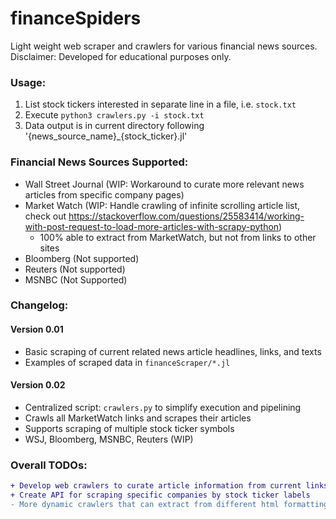# financeSpiders
Light weight web scraper and crawlers for various financial news sources.
Disclaimer: Developed for educational purposes only.

### Usage:
1. List stock tickers interested in separate line in a file, i.e. ```stock.txt```
2. Execute
```python3 crawlers.py -i stock.txt```
3. Data output is in current directory following '{news_source_name}\_{stock_ticker}.jl'

### Financial News Sources Supported:
- Wall Street Journal (WIP: Workaround to curate more relevant news articles from specific company pages)
- Market Watch (WIP: Handle crawling of infinite scrolling article list, check out https://stackoverflow.com/questions/25583414/working-with-post-request-to-load-more-articles-with-scrapy-python)
    - 100% able to extract from MarketWatch, but not from links to other sites
- Bloomberg (Not supported)
- Reuters (Not supported)
- MSNBC (Not Supported)

### Changelog:
#### Version 0.01
- Basic scraping of current related news article headlines, links, and texts
- Examples of scraped data in `financeScraper/*.jl`

#### Version 0.02
- Centralized script: ```crawlers.py``` to simplify execution and pipelining
- Crawls all MarketWatch links and scrapes their articles
- Supports scraping of multiple stock ticker symbols
- WSJ, Bloomberg, MSNBC, Reuters (WIP)


### Overall TODOs:
```diff
+ Develop web crawlers to curate article information from current links
+ Create API for scraping specific companies by stock ticker labels
- More dynamic crawlers that can extract from different html formatting
```
